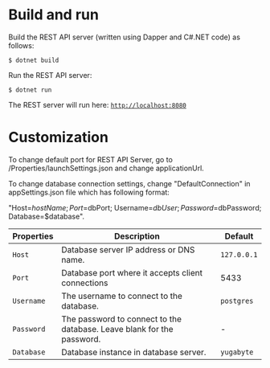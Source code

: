 # Build and run

Build the REST API server (written using Dapper and C#.NET code) as follows:

```
$ dotnet build
```

Run the REST API server:

```
$ dotnet run
```

The REST server will run here: [`http://localhost:8080`](http://localhost:8080)

# Customization

To change default port for REST API Server, go to /Properties/launchSettings.json and change applicationUrl.

To change database connection settings, change "DefaultConnection" in appSettings.json file which has following format:

"Host=$hostName; Port=$dbPort; Username=$dbUser; Password=$dbPassword; Database=$database". 

| Properties    | Description   | Default |
| ------------- | ------------- | ------- |
| `Host`  | Database server IP address or DNS name. | `127.0.0.1`  |
| `Port`  | Database port where it accepts client connections | 5433 |
| `Username` | The username to connect to the database. | `postgres` |
| `Password` | The password to connect to the database. Leave blank for the password. | - |
| `Database` | Database instance in database server. | `yugabyte` |
